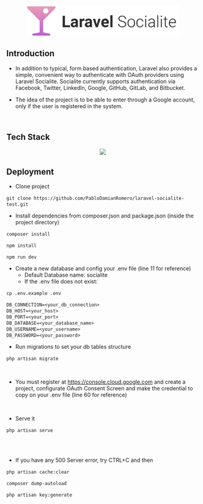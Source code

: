 <p align="center"><a href="https://laravel.com" target="_blank"><img src="https://raw.githubusercontent.com/laravel/socialite/5.x/art/logo.svg" width="400" alt="Laravel Logo"></a></p>


## Introduction
- In addition to typical, form based authentication, Laravel also provides a simple, convenient way to authenticate with OAuth providers using Laravel Socialite. Socialite currently supports authentication via Facebook, Twitter, LinkedIn, Google, GitHub, GitLab, and Bitbucket.

- The idea of ​​the project is to be able to enter through a Google account, only if the user is registered in the system.

<br/>

## Tech Stack
<p align="center">
  <a href="https://skillicons.dev">
    <img src="https://skillicons.dev/icons?i=laravel,tailwind,mysql,vscode" />
  </a>
</p>


## Deployment
- Clone project
```
git clone https://github.com/PabloDamianRomero/laravel-socialite-test.git
```
- Install dependencies from composer.json and package.json (inside the project directory)
```
composer install
```
```
npm install
```
```
npm run dev
```
- Create a new database and config your .env file (line 11 for reference)
  - Default Database name: socialite
  - If the .env file does not exist:
 
 ```
 cp .env.example .env
 ```
```
DB_CONNECTION=<your_db_connection>
DB_HOST=<your_host>
DB_PORT=<your_port>
DB_DATABASE=<your_database_name>
DB_USERNAME=<your_username>
DB_PASSWORD=<your_password>
```
- Run migrations to set your db tables structure
```
php artisan migrate
```
<br/>

- You must register at https://console.cloud.google.com and create a project, configurate OAuth Consent Screen and make the credential to copy on your .env file (line 60 for reference)

<br/>

- Serve it
```
php artisan serve
```

<br/>
<br/>

- If you have any 500 Server error, try CTRL+C and then
```
php artisan cache:clear
```
```
composer dump-autoload
```
```
php artisan key:generate
```
